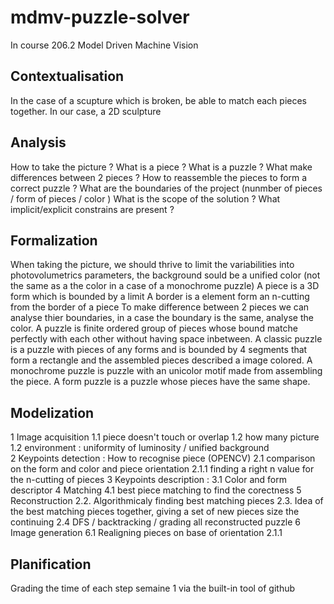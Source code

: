 # mdmv-puzzle-solver
In course 206.2 Model Driven Machine Vision

## Contextualisation
  In the case of a scupture which is broken, be able to match each pieces together. In our case, a 2D sculpture

## Analysis
  How to take the picture ?
  What is a piece ? What is a puzzle ?
  What make differences between 2 pieces ?
  How to reassemble the pieces to form a correct puzzle ?
  What are the boundaries of the project (nunmber of pieces / form of pieces / color )
  What is the scope of the solution ?
  What implicit/explicit constrains are present ?

## Formalization 
  When taking the picture, we should thrive to limit the variabilities into photovolumetrics parameters, the background sould be a unified color (not the same as a the color in a case of a monochrome puzzle)
  A piece is a 3D form which is bounded by a limit
  A border is a element form an n-cutting from the border of a piece
  To make difference between 2 pieces we can analyse thier boundaries, in a case the boundary is the same, analyse the color.
  A puzzle is finite ordered group of pieces whose bound matche perfectly with each other without having space inbetween.
  A classic puzzle is a puzzle with pieces of any forms and is bounded by 4 segments that form a rectangle and the assembled pieces described a image colored.
  A monochrome puzzle is puzzle with an unicolor motif made from assembling the piece.
  A form puzzle is a puzzle whose pieces have the same shape.

## Modelization
1 Image acquisition
  1.1 piece doesn't touch or overlap
  1.2 how many picture
  1.2 environment : uniformity of luminosity / unified background     
2 Keypoints detection : How to recognise piece (OPENCV)
  2.1 comparison on the form and color and piece orientation
    2.1.1  finding a right n value for the n-cutting of pieces 
3 Keypoints description :
  3.1 Color and form descriptor
4 Matching
  4.1 best piece matching to find the corectness
5 Reconstruction
     2.2. Algorithmicaly finding best matching pieces
     2.3. Idea of the best matching pieces together, giving a set of new pieces size the continuing 
     2.4 DFS / backtracking / grading all reconstructed puzzle
6 Image generation
  6.1 Realigning pieces on base of orientation 2.1.1


## Planification
Grading the time of each step
semaine 1
via the built-in tool of github

